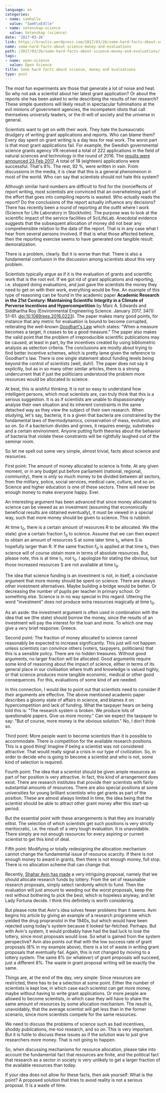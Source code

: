 ```yaml
---
language: en
categories:
- name: samhalle
  value: "Samh\xE4lle"
- name: vetenskap-science
  value: Vetenskap (science)
date: '2017-03-26'
link: https://kraulis.wordpress.com/2017/03/26/some-hard-facts-about-science-money-and-evaluations/
name: some-hard-facts-about-science-money-and-evaluations
path: /2017/03/26/some-hard-facts-about-science-money-and-evaluations/
tags:
- name: open-science
  value: Open Science
title: Some hard facts about science, money and evaluations
type: post
---
```

The most fun experiments are those that generate a lot of noise and heat. So why not ask a scientist about her latest grant application? Or about the reports she has been asked to write describing the results of her research? These simple questions will likely result in spectacular fulminations at the evil minions of government agencies, the incompetent idiots that call themselves university leaders, or the ill-will of society and the universe in general.

Scientists want to get on with their work. They hate the bureaucratic drudgery of writing grant applications and reports. Who can blame them? Every day spent on grant writing is a day less for real work. The worst part is that most grant applications fail. For example, the Swedish governmental science grants agency VR received a total of 222 applications in the field of natural sciences and technology in the round of 2016. The [results were announced 23 Feb 2017](http://www.vr.se/forskningsfinansiering/bidragsbeslut/naturvetenskapochteknikvetenskap.4.627d38da1574f3eb0713e5d4.html). A total of 18 (eighteen) applications were successful. That's 8%. The rest, 92 %, were written in vain. From discussions in the media, it is clear that this is a general phenomenon in most of the world. Who can say that scientists should not hate this system?



Although similar hard numbers are difficult to find for the (non)effects of report writing, most scientists are convinced that an overwhelming part of the effort that goes into compiling reports is wasted. Who actually reads the report? Do the conclusions of the report actually influence any decisions? There has recently been a round of reporting at the outfit where I work (Science for Life Laboratory in Stockholm). The purpose was to look at the scientific impact of the service facilities of SciLifeLab. Anecdotal evidence suggests that the subsequent allocation of money did not bear any comprehensible relation to the data of the report. That is in any case what I hear from several persons involved. If that is what those affected believe, then the reporting exercise seems to have generated one tangible result: demoralization.

There is a problem, clearly. But it is worse than that. There is also a fundamental confusion in the discussion among scientists about this very problem.

Scientists typically argue as if it is the evaluation of grants and scientific work that is the root evil. If we got rid of grant applications and reporting, i.e. stopped doing evaluations, and just gave the scientists the money they need to get on with their work, everything would be fine. An example of this type of reasoning can be found in the  academic paper **Academic Research in the 21st Century: Maintaining Scientific Integrity in a Climate of Perverse Incentives and Hypercompetition** by Marc A. Edwards and Siddhartha Roy (Environmental Engineering Science. January 2017, 34(1): 51-61. [doi:10.1089/ees.2016.0223](http://online.liebertpub.com/doi/abs/10.1089/ees.2016.0223)). The paper makes many good points, for instance that any metric for evaluation is bound to become corrupted, reiterating the well-known [Goodhart's Law](https://en.wikipedia.org/wiki/Goodhart%27s_law) which states: "When a measure becomes a target, it ceases to be a good measure." The paper also makes the valid point that the problem of irreproducible scientific publications may be caused, at least in part, by the incentives created by using bibliometric analysis as selection criteria. The conclusions are mostly about trying to find better incentive schemes, which is pretty lame given the reference to Goodhart's law. There is one single statement about funding levels being beyond the control of scientists (well, duh!). The paper does not say it explicitly, but as in so many other similar articles, there is a strong undercurrent that if just the politicians understood the problem more resources would be allocated to science.

At best, this is wishful thinking. It is not so easy to understand how intelligent persons, which most scientists are, can truly think that this is a serious suggestion. It is as if scientists are unable to dispassionately analyse their own situation and its inherent constraints in the same detached way as they view the subject of their own research. When studying, let's say, bacteria, it is a given that bacteria are constrained by the fundamental laws of thermodynamics, conservation of mass, evolution, and so on. So if a bacterium divides and grows, it requires energy, substrates and a certain environment. Anyone putting forth theories about the behavior of bacteria that violate these constraints will be rightfully laughed out of the seminar room.

So let me spell out some very simple, almost trivial, facts about science and resources.

First point: The amount of money allocated to science is finite. At any given moment, or in any budget put before parliament (national, regional, community), there is only so much money to be divided between all sectors, from the military, police, social services, medical care, culture, and so on. Science and higher education is one of these sectors. There will never be enough money to make everyone happy. Ever.

An interesting argument has been advanced that since money allocated to science can be viewed as an investment (assuming that economically beneficial results are obtained eventually), it must be viewed in a special way, such that more money should be given to science. This is rubbish.

At time t<sub>0</sub>, there is a certain amount of resources R to be allocated. We (the state) give a certain fraction f<sub>0</sub> to science. Assume that we can then expect to obtain an amount of resources S at some later time t<sub>1</sub>, where S is hopefully larger than R. If the same fraction f<sub>0</sub> is applied at that time t<sub>1</sub>, then science will of course obtain more in terms of absolute resources. But, please note, this is at time t<sub>1</sub>, not t<sub>0</sub>. I apologize for stating the obvious, but those increased resources S are not available at time t<sub>0</sub>.

The idea that science funding is an investment is not, in itself, a conclusive argument that more money should be spent on science. There are always other investment alternatives. Maybe building a bridge would be better. Or decreasing the number of pupils per teacher in primary school. Or something else. Science is in no way special in this regard. Uttering the word "investment" does not produce extra resources magically at time t<sub>0</sub>.

As an aside: the investment argument is often used in combination with the idea that we (the state) should borrow the money, since the results of an investment will pay the interest for the loan and more. To which one may give a very brief response: Greece.

Second point: The fraction of money allocated to science cannot reasonably be expected to increase significantly. This just will not happen unless scientists can convince others (voters, taxpayers, politicians) that this is a sensible policy. There are no hidden treasures. Without good arguments, no larger fraction will be allocated. Good arguments require some kind of reasoning about the impact of science, either in terms of its general place in our civilisation where truth and knowledge is valued highly, or that science produces more tangible economic, medical or other good consequences. For this, evaluations of some kind of are needed.

In this connection, I would like to point out that scientists need to consider if their arguments are effective. The above mentioned academic paper describes a gloomy state of affairs in science, and blames it on hypercompetition and lack of funding. What the taxpayer hears on being told this is: "The research system is broken. We produce lots of questionable papers. Give us more money." Can we expect the taxpayer to say: "But of course, more money is the obvious solution." No, I don't think so.

Third point: More people want to become scientists than it is possible to accommodate. There is competition for the available research positions. This is a good thing! Imagine if being a scientist was not considered attractive. That would really signal a crisis in our type of civilization. So, in order to decide who is going to become a scientist and who is not, some kind of selection is required.

Fourth point: The idea that a scientist should be given ample resources as part of her position is very attractive. In fact, this kind of arrangement does exist. There are research institutes that provide their scientists with fairly substantial amounts of resources. There are also special positions at some universities for young brilliant scientists who get grants as part of the position. These are almost always limited in time, the idea being that the scientist should be able to attract other grant money after this start-up period.

But the essential point with these arrangements is that they are invariably elitist. The selection of which scientists get such positions is very strictly meritocratic, i.e. the result of a very tough evaluation. It is unavoidable. There simply are not enough resources for every aspiring or current scientist to get this kind of deal.

Fifth point: Modifying or totally redesigning the allocation mechanism cannot change the fundamental issue of resource scarcity. If there is not enough money to award in grants, then there is not enough money, full stop. There is no allocation scheme that can change that.

Recently, [Shahar Avin has made](https://aeon.co/ideas/science-funding-is-a-gamble-so-lets-give-out-money-by-lottery) a very intriguing proposal, namely that we should allocate research funds by lottery. From the set of reasonable research proposals, simply select randomly which to fund. Then the evaluation will just amount to weeding out the worst proposals, keep the rest without bothering to pick the best, which is hopeless anyway, and let Lady Fortuna decide. I think this definitely is worth considering.

But please note that Avin's idea solves fewer problems than it seems. Avin begins his article by giving an example of a research programme which yielded the drug propranolol in the 1940s, but which would have been rejected using today's system because it looked far-fetched. Perhaps. But with Avin's system, it would probably have had the bad luck to lose the lottery, since most proposals would lose. So what is gained from the system perspective? Avin also points out that with the low success rate of grant proposals (8% in my example above), there is a lot of waste in writing grant proposals that eventually fail. Again, this is not changed by moving to a lottery system. The same 8% (or whatever) of grant proposals will succeed, just a different 8%. The waste in grant proposal writing will be exactly the same.

Things are, at the end of the day, very simple: Since resources are restricted, there has to be a selection at some point. Either the number of scientists is kept low, in which case each scientist can get more money, maybe without having to write grant applications. Or more people are allowed to become scientists, in which case they will have to share the same amount of resources by some allocation mechanism. The result is, unavoidably, that the average scientist will get less than in the former scenario, since more scientists compete for the same resources.

We need to discuss the problems of science such as bad incentives, shoddy publications, me-too research, and so on. This is very important. But it is futile to discuss these issues as if the solution was to just give researchers more money. That is not going to happen.

So, when discussing mechanisms for resource allocation, please take into account the fundamental fact that resources are finite, and the political fact that research as a sector in society is very unlikely to get a larger fraction of the available resources than today.

If your idea does not allow for these facts, then ask yourself: What is the point? A proposed solution that tries to avoid reality is not a serious proposal. It is a waste of time.

